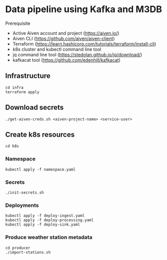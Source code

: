 # Data pipeline using Kafka and M3DB

Prerequisite
- Active Aiven account and project (https://aiven.io/)
- Aiven CLI (https://github.com/aiven/aiven-client)
- Terraform (https://learn.hashicorp.com/tutorials/terraform/install-cli)
- k8s cluster and kubectl command line tool
- jq command line tool (https://stedolan.github.io/jq/download/)
- kafkacat tool (https://github.com/edenhill/kafkacat)

## Infrastructure
```
cd infra
terraform apply
````

## Download secrets
````
./get-aiven-creds.sh <aiven-project-name> <service-user>
````

## Create k8s resources
````
cd k8s
````

### Namespace
```
kubectl apply -f namespace.yaml
```


### Secrets
```
./init-secrets.sh
```

### Deployments
```
kubectl apply -f deploy-ingest.yaml
kubectl apply -f deploy-processing.yaml
kubectl apply -f deploy-sink.yaml
```

### Produce weather station metadata
```
cd producer
./import-stations.sh
```
